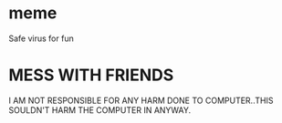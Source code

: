 # meme
Safe virus for fun

# MESS WITH FRIENDS

I AM NOT RESPONSIBLE FOR ANY HARM DONE TO COMPUTER..THIS SOULDN'T HARM THE COMPUTER IN ANYWAY.

